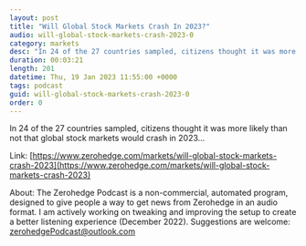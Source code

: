 ```yaml
---
layout: post
title: "Will Global Stock Markets Crash In 2023?"
audio: will-global-stock-markets-crash-2023-0
category: markets
desc: "In 24 of the 27 countries sampled, citizens thought it was more likely than not that global stock markets would crash in 2023..."
duration: 00:03:21
length: 201
datetime: Thu, 19 Jan 2023 11:55:00 +0000
tags: podcast
guid: will-global-stock-markets-crash-2023-0
order: 0
---
```

In 24 of the 27 countries sampled, citizens thought it was more likely than not that global stock markets would crash in 2023...

Link: [https://www.zerohedge.com/markets/will-global-stock-markets-crash-2023](https://www.zerohedge.com/markets/will-global-stock-markets-crash-2023)

About: The Zerohedge Podcast is a non-commercial, automated program, designed to give people a way to get news from Zerohedge in an audio format.  I am actively working on tweaking and improving the setup to create a better listening experience (December 2022).  Suggestions are welcome: [zerohedgePodcast@outlook.com](mailto:zerohedgePodcast@outlook.com)